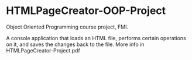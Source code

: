 # HTMLPageCreator-OOP-Project
Object Oriented Programming course project, FMI.

A console application that loads an HTML file, performs certain operations on it, and saves the changes back to the file. More info in HTMLPageCreator-Project.pdf
